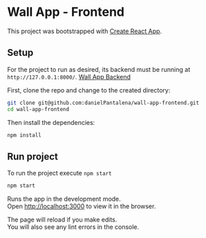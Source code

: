 # Wall App - Frontend

This project was bootstrapped with [Create React App](https://github.com/facebook/create-react-app).

## Setup

For the project to run as desired, its backend must be running at `http://127.0.0.1:8000/`. [Wall App Backend](https://github.com/danielPantalena/wall-app-backend)

First, clone the repo and change to the created directory:

```bash
git clone git@github.com:danielPantalena/wall-app-frontend.git
cd wall-app-frontend
```

Then install the dependencies:

```bash
npm install
```

## Run project

To run the project execute `npm start`

```bash
npm start
```

Runs the app in the development mode.\
Open [http://localhost:3000](http://localhost:3000) to view it in the browser.

The page will reload if you make edits.\
You will also see any lint errors in the console.
